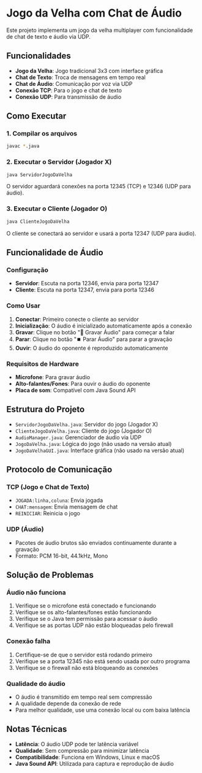 # Jogo da Velha com Chat de Áudio

Este projeto implementa um jogo da velha multiplayer com funcionalidade de chat de texto e áudio via UDP.

## Funcionalidades

- **Jogo da Velha**: Jogo tradicional 3x3 com interface gráfica
- **Chat de Texto**: Troca de mensagens em tempo real
- **Chat de Áudio**: Comunicação por voz via UDP
- **Conexão TCP**: Para o jogo e chat de texto
- **Conexão UDP**: Para transmissão de áudio

## Como Executar

### 1. Compilar os arquivos
```bash
javac *.java
```

### 2. Executar o Servidor (Jogador X)
```bash
java ServidorJogoDaVelha
```
O servidor aguardará conexões na porta 12345 (TCP) e 12346 (UDP para áudio).

### 3. Executar o Cliente (Jogador O)
```bash
java ClienteJogoDaVelha
```
O cliente se conectará ao servidor e usará a porta 12347 (UDP para áudio).

## Funcionalidade de Áudio

### Configuração
- **Servidor**: Escuta na porta 12346, envia para porta 12347
- **Cliente**: Escuta na porta 12347, envia para porta 12346

### Como Usar
1. **Conectar**: Primeiro conecte o cliente ao servidor
2. **Inicialização**: O áudio é inicializado automaticamente após a conexão
3. **Gravar**: Clique no botão "🎤 Gravar Áudio" para começar a falar
4. **Parar**: Clique no botão "⏹️ Parar Áudio" para parar a gravação
5. **Ouvir**: O áudio do oponente é reproduzido automaticamente

### Requisitos de Hardware
- **Microfone**: Para gravar áudio
- **Alto-falantes/Fones**: Para ouvir o áudio do oponente
- **Placa de som**: Compatível com Java Sound API

## Estrutura do Projeto

- `ServidorJogoDaVelha.java`: Servidor do jogo (Jogador X)
- `ClienteJogoDaVelha.java`: Cliente do jogo (Jogador O)
- `AudioManager.java`: Gerenciador de áudio via UDP
- `JogoDaVelha.java`: Lógica do jogo (não usado na versão atual)
- `JogoDaVelhaGUI.java`: Interface gráfica (não usado na versão atual)

## Protocolo de Comunicação

### TCP (Jogo e Chat de Texto)
- `JOGADA:linha,coluna`: Envia jogada
- `CHAT:mensagem`: Envia mensagem de chat
- `REINICIAR`: Reinicia o jogo

### UDP (Áudio)
- Pacotes de áudio brutos são enviados continuamente durante a gravação
- Formato: PCM 16-bit, 44.1kHz, Mono

## Solução de Problemas

### Áudio não funciona
1. Verifique se o microfone está conectado e funcionando
2. Verifique se os alto-falantes/fones estão funcionando
3. Verifique se o Java tem permissão para acessar o áudio
4. Verifique se as portas UDP não estão bloqueadas pelo firewall

### Conexão falha
1. Certifique-se de que o servidor está rodando primeiro
2. Verifique se a porta 12345 não está sendo usada por outro programa
3. Verifique se o firewall não está bloqueando as conexões

### Qualidade do áudio
- O áudio é transmitido em tempo real sem compressão
- A qualidade depende da conexão de rede
- Para melhor qualidade, use uma conexão local ou com baixa latência

## Notas Técnicas

- **Latência**: O áudio UDP pode ter latência variável
- **Qualidade**: Sem compressão para minimizar latência
- **Compatibilidade**: Funciona em Windows, Linux e macOS
- **Java Sound API**: Utilizada para captura e reprodução de áudio 